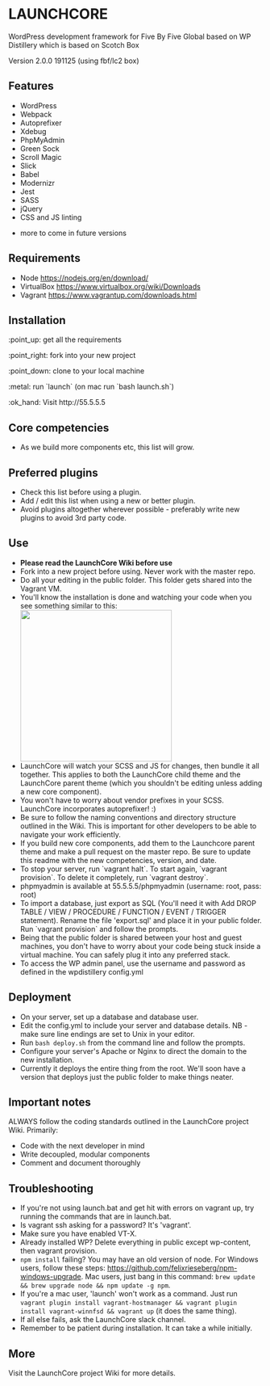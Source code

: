 # LAUNCHCORE
WordPress development framework for Five By Five Global
based on WP Distillery which is based on Scotch Box

Version 2.0.0
191125
(using fbf/lc2 box)

## Features
- WordPress
- Webpack
- Autoprefixer
- Xdebug
- PhpMyAdmin
- Green Sock
- Scroll Magic
- Slick
- Babel
- Modernizr
- Jest
- SASS
- jQuery
- CSS and JS linting
+ more to come in future versions

## Requirements
- Node https://nodejs.org/en/download/
- VirtualBox https://www.virtualbox.org/wiki/Downloads
- Vagrant https://www.vagrantup.com/downloads.html

## Installation
<p>:point_up: get all the requirements</p>
<p>:point_right: fork into your new project</p>
<p>:point_down: clone to your local machine</p>
<p>:metal: run `launch` (on mac run `bash launch.sh`)</p>
<p>:ok_hand: Visit http://55.5.5.5</p>

## Core competencies
- As we build more components etc, this list will grow.

## Preferred plugins
- Check this list before using a plugin.
- Add / edit this list when using a new or better plugin.
- Avoid plugins altogether wherever possible - preferably write new plugins to avoid 3rd party code.

## Use
<ul>
	<li><b>Please read the LaunchCore Wiki before use</b></li>
<li>Fork into a new project before using. Never work with the master repo.</li>
<li>Do all your editing in the public folder. This folder gets shared into the Vagrant VM.</li>
<li>You'll know the installation is done and watching your code when you see something similar to this:
<img src="https://res.cloudinary.com/dgmk5xxwf/image/upload/v1563147557/Capture_dfahij.png" width="300" style="width: 300px; height: auto; display: block"></li>
<li>LaunchCore will watch your SCSS and JS for changes, then bundle it all together. This applies to both the LaunchCore child theme and the LaunchCore parent theme (which you shouldn't be editing unless adding a new core component).</li>
<li>You won't have to worry about vendor prefixes in your SCSS. LaunchCore incorporates autoprefixer! :)</li>
<li>Be sure to follow the naming conventions and directory structure outlined in the Wiki. This is important for other developers to be able to navigate your work efficiently.</li>
<li>If you build new core components, add them to the Launchcore parent theme and make a pull request on the master repo. Be sure to update this readme with the new competencies, version, and date.</li>
<li>To stop your server, run `vagrant halt`. To start again, `vagrant provision`. To delete it completely, run `vagrant destroy`.</li>
<li>phpmyadmin is available at 55.5.5.5/phpmyadmin (username: root, pass: root)</li>
<li>To import a database, just export as SQL (You'll need it with Add DROP TABLE / VIEW / PROCEDURE / FUNCTION / EVENT / TRIGGER statement). Rename the file 'export.sql' and place it in your public folder. Run `vagrant provision` and follow the prompts.</li>
<li>Being that the public folder is shared between your host and guest machines, you don't have to worry about your code being stuck inside a virtual machine. You can safely plug it into any preferred stack.</li>
<li>To access the WP admin panel, use the username and password as defined in the wpdistillery config.yml</li>
</ul>

## Deployment
- On your server, set up a database and database user.
- Edit the config.yml to include your server and database details. NB - make sure line endings are set to Unix in your editor.
- Run `bash deploy.sh` from the command line and follow the prompts.
- Configure your server's Apache or Nginx to direct the domain to the new installation.
- Currently it deploys the entire thing from the root. We'll soon have a version that deploys just the public folder to make things neater.

## Important notes
ALWAYS follow the coding standards outlined in the LaunchCore project Wiki. Primarily:
- Code with the next developer in mind
- Write decoupled, modular components
- Comment and document thoroughly

## Troubleshooting
- If you're not using launch.bat and get hit with errors on vagrant up, try running the commands that are in launch.bat.
- Is vagrant ssh asking for a password? It's 'vagrant'.
- Make sure you have enabled VT-X.
- Already installed WP? Delete everything in public except wp-content, then vagrant provision.
- `npm install` failing? You may have an old version of node. For Windows users, follow these steps: https://github.com/felixrieseberg/npm-windows-upgrade. Mac users, just bang in this command: `brew update && brew upgrade node && npm update -g npm`.
- If you're a mac user, 'launch' won't work as a command. Just run `vagrant plugin install vagrant-hostmanager && vagrant plugin install vagrant-winnfsd && vagrant up` (it does the same thing).
- If all else fails, ask the LaunchCore slack channel.
- Remember to be patient during installation. It can take a while initially.

## More
Visit the LaunchCore project Wiki for more details.